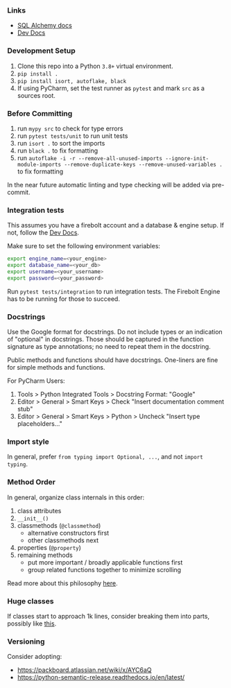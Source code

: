 ### Links

* [SQL Alchemy docs](https://www.sqlalchemy.org/library.html#reference)
* [Dev Docs](https://api.dev.firebolt.io/devDocs)

### Development Setup

1. Clone this repo into a Python `3.8+` virtual environment.
1. `pip install .`
1. `pip install isort, autoflake, black`
1. If using PyCharm, set the test runner as `pytest` and mark `src` as a sources root.


### Before Committing

1. run `mypy src` to check for type errors
1. run `pytest tests/unit` to run unit tests
1. run `isort .` to sort the imports
1. run `black .` to fix formatting
1. run `autoflake -i -r --remove-all-unused-imports --ignore-init-module-imports --remove-duplicate-keys --remove-unused-variables .` to fix formatting

In the near future automatic linting and type checking will be added via pre-commit.

### Integration tests

This assumes you have a firebolt account and a database & engine setup. If not, follow the [Dev Docs](https://api.dev.firebolt.io/devDocs).

Make sure to set the following environment variables:
```bash
export engine_name=<your_engine>
export database_name=<your_db>
export username=<your_username>
export password=<your_password>
```

Run `pytest tests/integration` to run integration tests. The Firebolt Engine has to be running for those to succeed.


### Docstrings

Use the Google format for docstrings. Do not include types or an indication 
of "optional" in docstrings. Those should be captured in the function signature 
as type annotations; no need to repeat them in the docstring.

Public methods and functions should have docstrings. 
One-liners are fine for simple methods and functions.

For PyCharm Users:

1. Tools > Python Integrated Tools > Docstring Format: "Google"
2. Editor > General > Smart Keys > Check "Insert documentation comment stub"
3. Editor > General > Smart Keys > Python > Uncheck "Insert type placeholders..."

### Import style

In general, prefer `from typing import Optional, ...`, and not `import typing`.

### Method Order

In general, organize class internals in this order:

1. class attributes
2. `__init__()`
3. classmethods (`@classmethod`)
   * alternative constructors first
   * other classmethods next
4. properties (`@property`)
5. remaining methods 
   * put more important / broadly applicable functions first
   * group related functions together to minimize scrolling

Read more about this philosophy 
[here](https://softwareengineering.stackexchange.com/a/199317).

### Huge classes

If classes start to approach 1k lines, consider breaking them into parts, 
possibly like [this](https://stackoverflow.com/a/47562412).


### Versioning

Consider adopting: 
 * https://packboard.atlassian.net/wiki/x/AYC6aQ
 * https://python-semantic-release.readthedocs.io/en/latest/